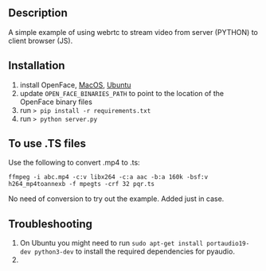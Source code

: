 ## Description
A simple example of using webrtc to stream video from server (PYTHON) to client browser (JS).

## Installation
1. install OpenFace, [MacOS](https://pranav-srivastava.medium.com/openface-2-0-mac-installation-and-pose-detection-257289cbc79b), [Ubuntu](https://github.com/TadasBaltrusaitis/OpenFace/wiki/Unix-Installation)
2. update `OPEN_FACE_BINARIES_PATH` to point to the location of the OpenFace binary files 
2. run `> pip install -r requirements.txt`
3. run `> python server.py`

## To use .TS files
Use the following to convert .mp4 to .ts:

`ffmpeg -i abc.mp4 -c:v libx264 -c:a aac -b:a 160k -bsf:v h264_mp4toannexb -f mpegts -crf 32 pqr.ts`

No need of conversion to try out the example. Added just in case.

## Troubleshooting
1. On Ubuntu you might need to run `sudo apt-get install portaudio19-dev python3-dev` to install the required dependencies for pyaudio.
2. 